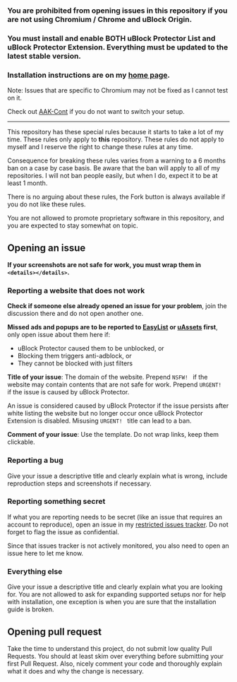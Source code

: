 ### You are prohibited from opening issues in this repository if you are not using Chromium / Chrome and uBlock Origin. 

### You must install and enable BOTH uBlock Protector List and uBlock Protector Extension. Everything must be updated to the latest stable version. 

### Installation instructions are on my [home page](https://jspenguin2017.github.io/uBlockProtector/). 

Note: Issues that are specific to Chromium may not be fixed as I cannot test on it. 

Check out [AAK-Cont](https://xuhaiyang1234.gitlab.io/AAK-Cont/) if you do not want to switch your setup. 

---

This repository has these special rules because it starts to take a lot of my time. These rules only 
apply to **this** repository. These rules do not apply to myself and I reserve the right to change these 
rules at any time. 

Consequence for breaking these rules varies from a warning to a 6 months ban on a case by case basis. 
Be aware that the ban will apply to all of my repositories. I will not ban people easily, but when I do, 
expect it to be at least 1 month. 

There is no arguing about these rules, the Fork button is always available if you do not like these rules. 

You are not allowed to promote proprietary software in this repository, and you are expected to stay somewhat on topic. 

## Opening an issue

**If your screenshots are not safe for work, you must wrap them in `<details></details>`.**

### Reporting a website that does not work

**Check if someone else already opened an issue for your problem**, join the discussion there and do not open another one. 

**Missed ads and popups are to be reported to [EasyList](https://forums.lanik.us/) or 
[uAssets](https://github.com/uBlockOrigin/uAssets/issues) first**, 
only open issue about them here if: 
* uBlock Protector caused them to be unblocked, or 
* Blocking them triggers anti-adblock, or 
* They cannot be blocked with just filters 

**Title of your issue**: The domain of the website. Prepend `NSFW! ` if the website may contain contents that are not safe for work. 
Prepend `URGENT! ` if the issue is caused by uBlock Protector. 

An issue is considered caused by uBlock Protector if the issue persists after white listing the website but no longer occur once 
uBlock Protector Extension is disabled. Misusing `URGENT! ` title can lead to a ban. 

**Comment of your issue**: Use the template. Do not wrap links, keep them clickable. 

### Reporting a bug

Give your issue a descriptive title and clearly explain what is wrong, include reproduction steps and screenshots if necessary. 

### Reporting something secret

If what you are reporting needs to be secret (like an issue that requires an account to reproduce), open an issue in my 
[restricted issues tracker](https://gitlab.com/xuhaiyang1234/uBlockProtectorSecretIssues/issues). Do not forget to flag the 
issue as confidential. 

Since that issues tracker is not actively monitored, you also need to open an issue here to let me know. 

### Everything else

Give your issue a descriptive title and clearly explain what you are looking for. You are not allowed to ask for expanding 
supported setups nor for help with installation, one exception is when you are sure that the installation guide is broken. 

## Opening pull request

Take the time to understand this project, do not submit low quality Pull Requests. You should at least skim over everything 
before submitting your first Pull Request. Also, nicely comment your code and thoroughly explain what it does and why the 
change is necessary. 
